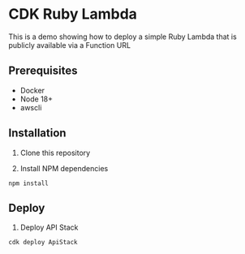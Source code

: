 # CDK Ruby Lambda

This is a demo showing how to deploy a simple Ruby Lambda that is publicly available via a Function URL

## Prerequisites

- Docker
- Node 18+
- awscli


## Installation

1. Clone this repository

2. Install NPM dependencies

`npm install`


## Deploy

1. Deploy API Stack

`cdk deploy ApiStack`
